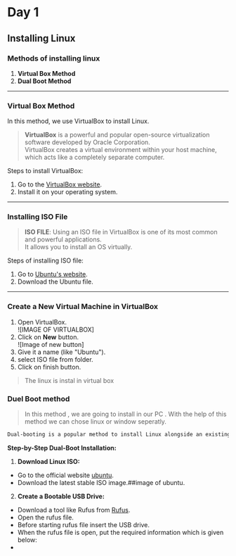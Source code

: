 # Day 1

## Installing Linux

### Methods of installing linux

1. **Virtual Box Method**
2. **Dual Boot Method**

---

### Virtual Box Method

In this method, we use VirtualBox to install Linux.

> **VirtualBox** is a powerful and popular open-source virtualization software developed by Oracle Corporation.  
> VirtualBox creates a virtual environment within your host machine, which acts like a completely separate computer.

Steps to install VirtualBox:
1. Go to the [VirtualBox website](https://www.virtualbox.org/).
2. Install it on your operating system.

---

### Installing ISO File

> **ISO FILE**: Using an ISO file in VirtualBox is one of its most common and powerful applications.  
> It allows you to install an OS virtually.

 Steps of installing ISO file:
1. Go to [Ubuntu's website](https://ubuntu.com).
2. Download the Ubuntu file.

---

### Create a New Virtual Machine in VirtualBox

1. Open VirtualBox.  
   ![IMAGE OF VIRTUALBOX]
2. Click on **New** button.  
   ![Image of new button]
3. Give it a name (like "Ubuntu").
4. select ISO file from folder.
5. Click on finish button.
> The linux is instal in virtual box


### Duel Boot method


> In this method , we are going to install in our PC . With the help of this method we can chose linux or window seperatly.
```bash
Dual-booting is a popular method to install Linux alongside an existing operating system, typically Windows, on the same computer. This allows you to choose which operating system to boot into when you start your computer.
```
**Step-by-Step Dual-Boot Installation:**
1. **Download Linux ISO:**
- Go to the official website [ubuntu](https://ubuntu.com).
- Download the latest stable ISO image.##image of ubuntu.
2. **Create a Bootable USB Drive:**
- Download a tool like Rufus from [Rufus](www.rufus.com).
- Open the rufus file.
- Before starting rufus file insert the USB drive.
- When the rufus file is open, put the required information which is given below:
- 

